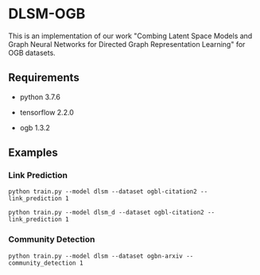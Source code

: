 # DLSM-OGB

This is an implementation of our work "Combing Latent Space Models and Graph Neural Networks for Directed Graph Representation Learning" for OGB datasets.

## Requirements

- python 3.7.6

- tensorflow 2.2.0

- ogb 1.3.2

## Examples

### Link Prediction

```
python train.py --model dlsm --dataset ogbl-citation2 --link_prediction 1
```
```
python train.py --model dlsm_d --dataset ogbl-citation2 --link_prediction 1
```

### Community Detection

```
python train.py --model dlsm --dataset ogbn-arxiv --community_detection 1
```
